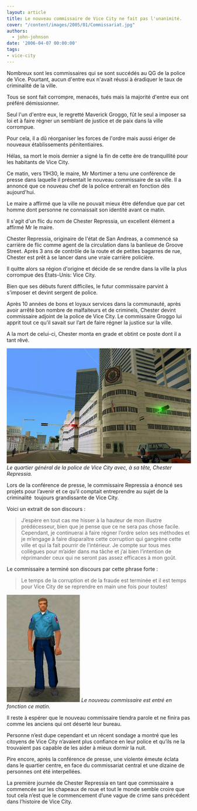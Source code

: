 ```yaml
---
layout: article
title: Le nouveau commissaire de Vice City ne fait pas l'unanimité.
cover: "/content/images/2005/01/Commissariat.jpg"
authors:
  - john-johnson
date: '2006-04-07 00:00:00'
tags:
- vice-city
---
```


Nombreux sont les commissaires qui se sont succédés au QG de la police de Vice. Pourtant, aucun d'entre eux n'avait réussi à éradiquer le taux de criminalité de la ville.

Tous se sont fait corrompre, menacés, tués mais la majorité d'entre eux ont préféré démissionner.

Seul l'un d'entre eux, le regretté Maverick Groggo, fût le seul a imposer sa loi et à faire régner un semblant de justice et de paix dans la ville corrompue.

Pour cela, il a dû réorganiser les forces de l'ordre mais aussi ériger de nouveaux établissements pénitentiaires.

Hélas, sa mort le mois dernier a signé la fin de cette ère de tranquillité pour les habitants de Vice City.

Ce matin, vers 11H30, le maire, Mr Mortimer a tenu une conférence de presse dans laquelle il présentait le nouveau commissaire de sa ville. Il a annoncé que ce nouveau chef de la police entrerait en fonction dès aujourd'hui.

Le maire a affirmé que la ville ne pouvait mieux être défendue que par cet homme dont personne ne connaissait son identité avant ce matin.

Il s'agit d'un flic du nom de Chester Repressia, un excellent élément a affirmé Mr le maire.

Chester Repressia, originaire de l'état de San Andreas, a commencé sa carrière de flic comme agent de la circulation dans la banlieue de Groove Street. Après 3 ans&nbsp;de contrôle de la route et de petites bagarres de rue, Chester est prêt à se lancer dans une vraie carrière policière.

Il quitte alors sa région d'origine et décide de se rendre dans la ville la plus corrompue des Etats-Unis: Vice City.

Bien que ses débuts furent difficiles, le futur commissaire parvint à s'imposer et devint sergent de police.

Après 10 années de bons et&nbsp;loyaux services dans la communauté, après avoir arrêté bon nombre de malfaiteurs et de criminels, Chester devint commissaire adjoint de la police de Vice City. Le commissaire Groggo lui apprit tout ce qu’il savait sur l’art de faire régner la justice sur la ville.

A la mort de celui-ci, Chester monta en grade et obtint ce poste dont il a tant rêvé.

![Le quartier général de la police de Vice City avec, à sa tête, Chester Repressia.](/content/images/2005/01/Commissariat.jpg)
_Le quartier général de la police de Vice City avec, à sa tête, Chester Repressia._

Lors de la conférence de presse, le commissaire Repressia a énoncé ses projets pour l’avenir et ce qu’il comptait&nbsp;entreprendre au sujet de la criminalité&nbsp; toujours grandissante de Vice City.

Voici un extrait de son discours&nbsp;:

> J’espère en tout cas me hisser à la hauteur de mon illustre prédécesseur, bien que je pense que ce ne sera pas chose facile. Cependant, je continuerai à faire régner l’ordre selon ses méthodes et je m’engage à faire disparaître cette corruption qui gangrène cette ville et qui la fait pourrir de l’intérieur. Je compte sur tous mes collègues pour m’aider dans ma tâche et j’ai bien l’intention de réprimander ceux qui ne seront pas assez efficaces à mon goût.

Le commissaire a terminé son discours par cette phrase forte&nbsp;:

> Le temps de la corruption et de la fraude est terminée et il est temps pour Vice City de se reprendre en main une fois pour toutes!

![Le nouveau commissaire est entré en fonction ce matin.](/content/images/2005/01/policier.jpg)
_Le nouveau commissaire est entré en fonction ce matin._

Il reste à espérer que le nouveau commissaire tiendra parole et ne finira pas comme les anciens qui ont déserté leur bureau.

Personne n’est dupe cependant et un récent sondage a montré que les citoyens de Vice City n’avaient plus confiance en leur police et qu’ils ne la trouvaient pas capable de les aider à mieux dormir la nuit.

Pire encore, après la conférence de presse, une violente émeute éclata dans le quartier centre, en face du commissariat central et une dizaine de personnes ont été interpellées.

La première journée de Chester Repressia en tant que commissaire a commencée sur les chapeaux de roue et tout le monde semble croire que tout cela n’est que le commencement d’une vague de crime sans précédent dans l’histoire de Vice City.